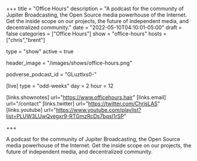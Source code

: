 +++
title = "Office Hours"
description = "A podcast for the community of Jupiter Broadcasting, the Open Source media powerhouse of the Internet. Get the inside scope on our projects, the future of independent media, and decentralized community."
date = "2022-05-10T04:10:01-05:00"
draft = false
categories = ["Office Hours"]
show = "office-hours"
hosts = ["chris","brent"]

type = "show"
active = true

header_image = "/images/shows/office-hours.png"

podverse_podcast_id = "GLuztlxs0-"

[live]
  type = "odd-weeks"
  day = 2
  hour = 12

[links.shownotes]
  url="https://www.officehours.hair"
[links.email]
  url="/contact"
[links.twitter]
  url="https://twitter.com/ChrisLAS"
[links.youtube]
  url="https://www.youtube.com/playlist?list=PLUW3LUwQvegxr9-RTGmzRcDs7bqsI1rSP"

+++

A podcast for the community of Jupiter Broadcasting, the Open Source media powerhouse of the Internet. Get the inside scope on our projects, the future of independent media, and decentralized community.
